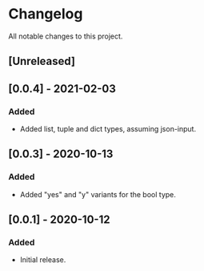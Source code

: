 # Changelog
All notable changes to this project.


## [Unreleased]


## [0.0.4] - 2021-02-03

### Added
- Added list, tuple and dict types, assuming json-input.


## [0.0.3] - 2020-10-13

### Added
- Added "yes" and "y" variants for the bool type.


## [0.0.1] - 2020-10-12

### Added
- Initial release.
